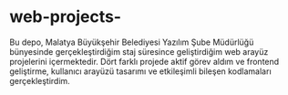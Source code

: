 # web-projects-
Bu depo, Malatya Büyükşehir Belediyesi Yazılım Şube Müdürlüğü bünyesinde gerçekleştirdiğim staj süresince geliştirdiğim web arayüz projelerini içermektedir. Dört farklı projede aktif görev aldım ve frontend geliştirme, kullanıcı arayüzü tasarımı ve etkileşimli bileşen kodlamaları gerçekleştirdim.

